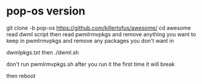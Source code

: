 # pop-os version

git clone -b pop-os https://github.com/killertofus/awesome/ cd awesome read dwml script then read pwmlrmvpkgs and remove anything you want to keep in pwmlrmvpkgs and remove any packages you don't want in 

dwmlpkgs.txt then ./dwml.sh

don't run pwmlrmvpkgs.sh after you run it the first time it will break

then reboot
